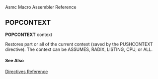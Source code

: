 Asmc Macro Assembler Reference

## POPCONTEXT

**POPCONTEXT** context

Restores part or all of the current context (saved by the PUSHCONTEXT directive). The context can be ASSUMES, RADIX, LISTING, CPU, or ALL.

#### See Also

[Directives Reference](readme.md)